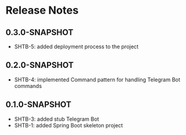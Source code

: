 # Release Notes

## 0.3.0-SNAPSHOT

* SHTB-5: added deployment process to the project

## 0.2.0-SNAPSHOT

* SHTB-4: implemented Command pattern for handling Telegram Bot commands

## 0.1.0-SNAPSHOT

* SHTB-3: added stub Telegram Bot
* SHTB-1: added Spring Boot skeleton project